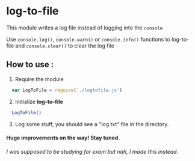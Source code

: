 # log-to-file

This module writes a log file instead of logging into the `console`

Use `console.log()`, `console.warn()` or `console.info()` functions to log-to-file and `console.clear()` to clear the log file

## How to use :
1. Require the module 
```js
  var LogToFile = require('./logtofile.js')
```
2. Initialize **log-to-file**
```js
  LogToFile()
```
3. Log some stuff, you should see a "log.txt" file in the directory.

#### Huge improvements on the way! Stay tuned.
###### I was supposed to be studying for exam but nah, I made this instead.
